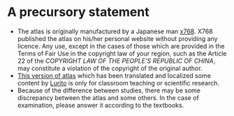 # A precursory statement

* The atlas is originally manufactured by a Japanese man [x768](http://x768.com/w/twha.ja). X768 published the atlas on his/her personal website without providing any licence. Any use, except in the cases of those which are provided in the Terms of Fair Use in the copyright law of your region, such as the Article 22 of the _COPYRIGHT LAW OF THE PEOPLE'S REPUBLIC OF CHINA_, may constitute a violation of the copyright of the original author.
* [This version of atlas](http://worldmap.lurito.com) which has been translated and localized some content by [Lurito](https://github.com/Lurito) is only for classroom teaching or scientific research.
* Because of the difference between studies, there may be some discrepancy between the atlas and some others. In the case of examination, please answer it according to the textbooks.



